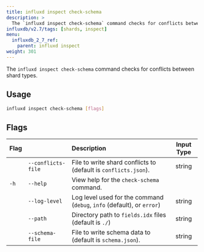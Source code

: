 ```yaml
---
title: influxd inspect check-schema
description: >
  The `influxd inspect check-schema` command checks for conflicts between shard types.
influxdb/v2.7/tags: [shards, inspect]
menu:
  influxdb_2_7_ref:
    parent: influxd inspect
weight: 301
---
```


The `influxd inspect check-schema` command checks for conflicts between shard types.

## Usage
```sh
influxd inspect check-schema [flags]
```

## Flags
| Flag |                    | Description                                                            | Input Type |
| :--- | :----------------- | :--------------------------------------------------------------------- | :--------: |
|      | `--conflicts-file` | File to write shard conflicts to (default is `conflicts.json`).        |   string   |
| `-h` | `--help`           | View help for the `check-schema` command.                              |            |
|      | `--log-level`      | Log level used for the command (`debug`, `info` (default), or `error`) |   string   |
|      | `--path`           | Directory path to `fields.idx` files (default is `./`)                 |   string   |
|      | `--schema-file`    | File to write schema data to (default is `schema.json`).               |   string   |
